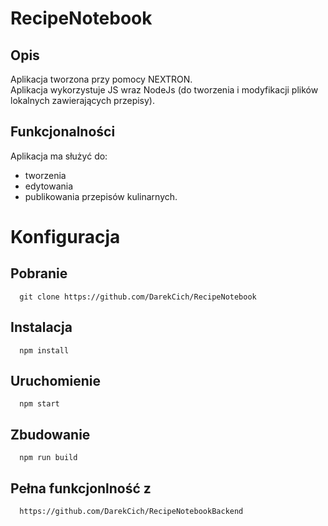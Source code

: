 # RecipeNotebook
## Opis
 Aplikacja tworzona przy pomocy NEXTRON.<br>
 Aplikacja wykorzystuje JS wraz NodeJs (do tworzenia i modyfikacji plików lokalnych zawierających przepisy).
## Funkcjonalności 
 Aplikacja ma służyć do:
  - tworzenia
  - edytowania
  - publikowania przepisów kulinarnych.

# Konfiguracja
## Pobranie
```
  git clone https://github.com/DarekCich/RecipeNotebook
```
## Instalacja
```
  npm install
```
## Uruchomienie
```
  npm start
```
## Zbudowanie
```
  npm run build
```
## Pełna funkcjonlność z
```
  https://github.com/DarekCich/RecipeNotebookBackend
```

